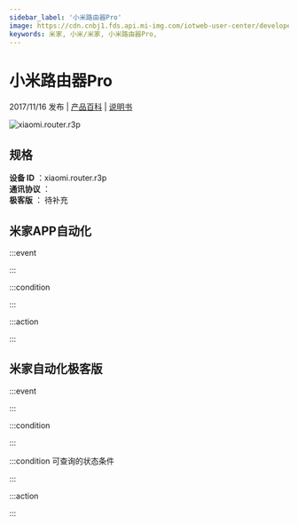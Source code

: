 ```yaml
---
sidebar_label: '小米路由器Pro'
image: https://cdn.cnbj1.fds.api.mi-img.com/iotweb-user-center/developer_16788708888849opqLZGK.png?GalaxyAccessKeyId=AKVGLQWBOVIRQ3XLEW&Expires=9223372036854775807&Signature=XswfO94aSku3+hSV7uIJ2hWgEMU=
keywords: 米家, 小米/米家, 小米路由器Pro, 
---
```

# 小米路由器Pro

2017/11/16 发布 | [产品百科](https://home.mi.com/webapp/content/baike/product/index.html?model=xiaomi.router.r3p/) | [说明书](https://home.mi.com/views/introduction.html?model=xiaomi.router.r3p&region=cn)

![xiaomi.router.r3p](https://cdn.cnbj1.fds.api.mi-img.com/iotweb-user-center/developer_16788708888849opqLZGK.png?GalaxyAccessKeyId=AKVGLQWBOVIRQ3XLEW&Expires=9223372036854775807&Signature=XswfO94aSku3+hSV7uIJ2hWgEMU=)

## 规格  
> 
**设备 ID** ：xiaomi.router.r3p  
**通讯协议** ：  
**极客版**  ： 待补充 


## 米家APP自动化  

:::event  

:::

:::condition  

:::

:::action   

:::

## 米家自动化极客版  

:::event  

:::

:::condition  

:::

:::condition 可查询的状态条件  

:::

:::action  

:::

        

